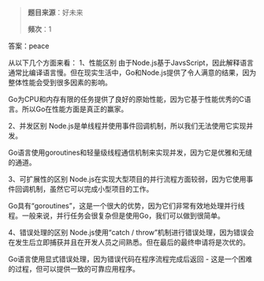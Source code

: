 > **题目来源**：好未来
>
> **频次**：1

答案：peace

从以下几个方面来看：
1、性能区别
由于Node.js基于JavsScript，因此解释语言通常比编译语言慢。但在现实生活中，Go和Node.js提供了令人满意的结果，因为整体性能会受到很多因素的影响。

Go为CPU和内存有限的任务提供了良好的原始性能，因为它基于性能优秀的C语言。所以Go在性能方面是真正的赢家。

2、并发区别
Node.js是单线程并使用事件回调机制，所以我们无法使用它实现并发。

Go语言使用goroutines和轻量级线程通信机制来实现并发，因为它是优雅和无缝的通道。

3、可扩展性的区别
Node.js在实现大型项目的并行流程方面较弱，因为它使用事件回调机制，虽然它可以完成小型项目的工作。

Go具有“goroutines”，这是一个很大的优势，因为它们非常有效地处理并行线程。一般来说，并行任务会很复杂但是使用Go，我们可以做到很简单。

4、错误处理的区别
Node.js使用“catch / throw”机制进行错误处理，因为错误会在发生后立即捕获并且在开发人员之间熟悉。但在最后的最终申请将是次优的。

Go语言使用显式错误处理，因为错误代码在程序流程完成后返回 - 这是一个困难的过程，但可以提供一致的可靠应用程序。